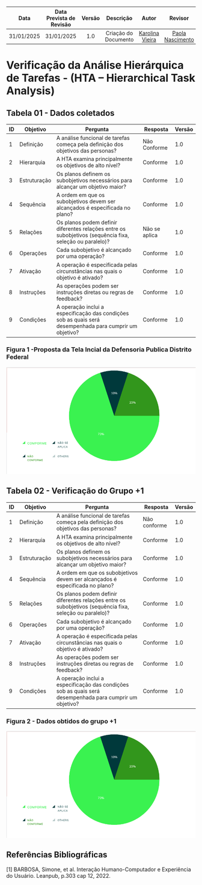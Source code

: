 |    **Data**    | **Data Prevista de Revisão** | **Versão** |        **Descrição**        |                 **Autor**                 |                **Revisor**                 |
|:--------------:|:---------------------------:|:----------:|:---------------------------:|:-----------------------------------------:|:------------------------------------------:|
|  31/01/2025    |        31/01/2025          |    1.0     |     Criação do Documento     | [Karolina Vieira](https://github.com/Karolina91) |  [Paola Nascimento](https://github.com/paolaalim) |

# **Verificação da Análise Hierárquica de Tarefas - (HTA – Hierarchical Task Analysis)**


## Tabela 01 - Dados coletados 

| ID  | Objetivo | Pergunta | Resposta | Versão |
|-----|----------|----------|----------|------|
| 1   | Definição | A análise funcional de tarefas começa pela definição dos objetivos das personas? | Não Conforme  | 1.0 |
| 2   | Hierarquia | A HTA examina principalmente os objetivos de alto nível? | Conforme | 1.0 |
| 3   | Estruturação | Os planos definem os subobjetivos necessários para alcançar um objetivo maior? | Conforme | 1.0 |
| 4   | Sequência | A ordem em que os subobjetivos devem ser alcançados é especificada no plano? | Conforme | 1.0 |
| 5   | Relações | Os planos podem definir diferentes relações entre os subobjetivos (sequência fixa, seleção ou paralelo)? | Não se aplica | 1.0 |
| 6   | Operações | Cada subobjetivo é alcançado por uma operação? | Conforme  |1.0  |
| 7   | Ativação | A operação é especificada pelas circunstâncias nas quais o objetivo é ativado? | Conforme | 1.0 |
| 8   | Instruções | As operações podem ser instruções diretas ou regras de feedback? | Conforme | 1.0 |
| 9   | Condições | A operação inclui a especificação das condições sob as quais será desempenhada para cumprir um objetivo? | Conforme | 1.0 |

### Figura 1 -Proposta da Tela Incial da Defensoria Publica Distrito Federal 
![Figura 1 - Tela Inicial](../assets/images/veri1.png)

## Tabela 02 - Verificação do Grupo +1 

| ID  | Objetivo | Pergunta | Resposta | Versão |
|-----|----------|----------|----------|------|
| 1   | Definição | A análise funcional de tarefas começa pela definição dos objetivos das personas? | Não conforme | 1.0 |
| 2   | Hierarquia | A HTA examina principalmente os objetivos de alto nível? | Conforme | 1.0 |
| 3   | Estruturação | Os planos definem os subobjetivos necessários para alcançar um objetivo maior? | Conforme | 1.0 |
| 4   | Sequência | A ordem em que os subobjetivos devem ser alcançados é especificada no plano? | Conforme  | 1.0 |
| 5   | Relações | Os planos podem definir diferentes relações entre os subobjetivos (sequência fixa, seleção ou paralelo)? | Conforme  | 1.0 |
| 6   | Operações | Cada subobjetivo é alcançado por uma operação? | Conforme |1.0  |
| 7   | Ativação | A operação é especificada pelas circunstâncias nas quais o objetivo é ativado? |  Conforme | 1.0 |
| 8   | Instruções | As operações podem ser instruções diretas ou regras de feedback? |Conforme  | 1.0 |
| 9   | Condições | A operação inclui a especificação das condições sob as quais será desempenhada para cumprir um objetivo? | Conforme | 1.0 |

### Figura 2 - Dados obtidos do grupo +1 
![Figura 1 - Tela Inicial](../assets/images/veri1.png)


## Referências Bibliográficas

[1] BARBOSA, Simone, et al. Interação Humano-Computador e Experiência do Usuário. Leanpub, p.303  cap 12, 2022.